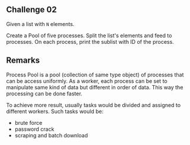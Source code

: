 ## Challenge 02

Given a list with `N` elements.

Create a Pool of five processes. Split the list's elements and feed to processes. On each process, print the sublist with ID of the process.

## Remarks

Process Pool is a pool (collection of same type object) of processes that can be access uniformly. As a worker, each process can be set to manipulate same kind of data but different in order of data. This way the processing can be done faster.

To achieve more result, usually tasks would be divided and assigned to different workers. Such tasks would be:

- brute force
- password crack
- scraping and batch download